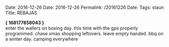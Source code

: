 Date: 2016-12-26
Date: 2016-12-26
Permalink: /20161226
Date: 
Tags: staun
Title: REBAJAS
  
**{ 168177858043 }**  
enter the wallers on boxing day. this time with the gps properly programmed. chase xmas shopping leftovers. leave empty handed. bbq on a winter day. camping everywhere  
